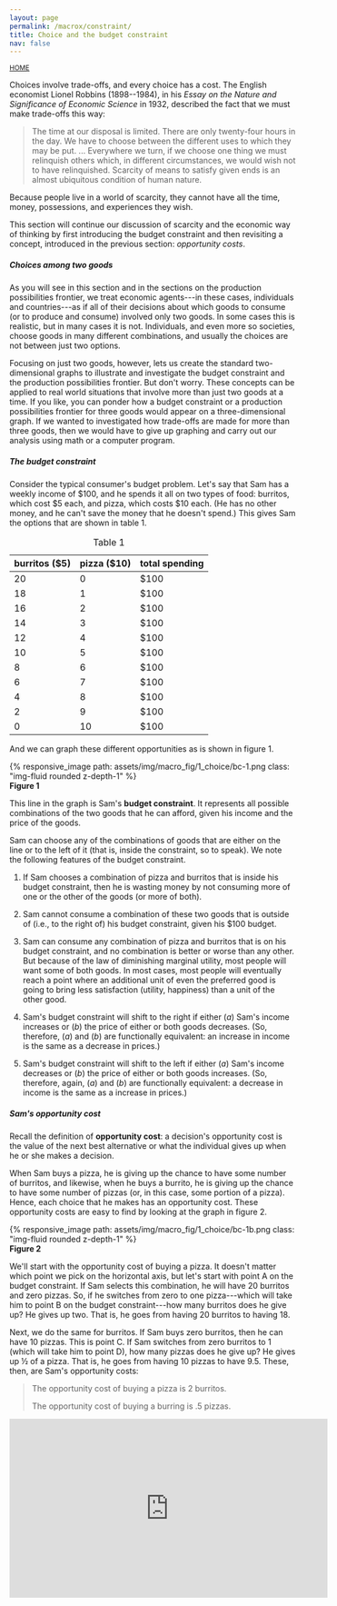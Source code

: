 ```yaml
---
layout: page
permalink: /macrox/constraint/
title: Choice and the budget constraint
nav: false
---
```


<link rel="stylesheet" href="/assets/css/table.css">

[<small>HOME</small>](/macro/)

Choices involve trade-offs, and every choice has a cost. The English economist Lionel Robbins (1898--1984), in his *Essay on the Nature and Significance of Economic Science* in 1932, described the fact that we must make trade-offs this way:

> The time at our disposal is limited. There are only twenty-four hours in the day. We have to choose between the different uses to which they may be put. \... Everywhere we turn, if we choose one thing we must relinquish others which, in different circumstances, we would wish not to have relinquished. Scarcity of means to satisfy given ends is an almost ubiquitous condition of human nature.

Because people live in a world of scarcity, they cannot have all the time, money, possessions, and experiences they wish.

This section will continue our discussion of scarcity and the economic way of thinking by first introducing the budget constraint and then revisiting a concept, introduced in the previous section: *opportunity costs*.

##### Choices among two goods

As you will see in this section and in the sections on the production possibilities frontier, we treat economic agents---in these cases, individuals and countries---as if all of their decisions about which goods to consume (or to produce and consume) involved only two goods. In some cases this is realistic, but in many cases it is not. Individuals, and even more so societies, choose goods in many different combinations, and usually the choices are not between just two options. 

Focusing on just two goods, however, lets us create the standard two-dimensional graphs to illustrate and investigate the budget constraint and the production possibilities frontier. But don't worry. These concepts can be applied to real world situations that involve more than just two goods at a time. If you like, you can ponder how a budget constraint or a production possibilities frontier for three goods would appear on a three-dimensional graph. If we wanted to investigated how trade-offs are made for more than three goods, then we would have to give up graphing and carry out our analysis using math or a computer program. 


##### The budget constraint

Consider the typical consumer's budget problem. Let's say that Sam has a weekly income of \$100, and he spends it all on two types of food: burritos, which cost \$5 each, and pizza, which costs \$10 each. (He has no other money, and he can't save the money that he doesn't spend.) This gives Sam the options that are shown in table 1.

<table class="styled-table">
<thead>
<tr>
<th>burritos ($5)</th>
<th>pizza ($10)</th>
<th>total spending</th>
</tr>
</thead>
<tbody>
<tr>
<td>20</td>
<td>0</td>
<td>$100</td>
</tr>
<tr>
<td>18</td>
<td>1</td>
<td>$100</td>
</tr>
<tr>
<td>16</td>
<td>2</td>
<td>$100</td>
</tr>
<tr>
<td>14</td>
<td>3</td>
<td>$100</td>
</tr>
<tr>
<td>12</td>
<td>4</td>
<td>$100</td>
</tr>
<tr>
<td>10</td>
<td>5</td>
<td>$100</td>
</tr>
<tr>
<td>8</td>
<td>6</td>
<td>$100</td>
</tr>
<tr>
<td>6</td>
<td>7</td>
<td>$100</td>
</tr>
<tr>
<td>4</td>
<td>8</td>
<td>$100</td>
</tr>
<tr>
<td>2</td>
<td>9</td>
<td>$100</td>
</tr>
<tr>
<td>0</td>
<td>10</td>
<td>$100</td>
</tr>
</tbody>
<caption>Table 1</caption>
</table>

And we can graph these different opportunities as is shown in figure 1.


<div class="container">
<div class="row">
	<div class="col-8">
		{% responsive_image path: assets/img/macro_fig/1_choice/bc-1.png class: "img-fluid rounded z-depth-1" %}
	</div>
</div>
<div class="caption"><div align="left">
<strong>Figure 1</strong></div>
</div>
</div>


This line in the graph is Sam's **budget constraint**. It represents all possible combinations of the two goods that he can afford, given his income and the price of the goods.

Sam can choose any of the combinations of goods that are either on the line or to the left of it (that is, inside the constraint, so to speak). We note the following features of the budget constraint.

1. If Sam chooses a combination of pizza and burritos that is inside his budget constraint, then he is wasting money by not consuming more of one or the other of the goods (or more of both).

2. Sam cannot consume a combination of these two goods that is outside of (i.e., to the right of) his budget constraint, given his \$100 budget.

3. Sam can consume any combination of pizza and burritos that is on his budget constraint, and no combination is better or worse than any other. But because of the law of diminishing marginal utility, most people will want some of both goods. In most cases, most people will eventually reach a point where an additional unit of even the preferred good is going to bring less satisfaction (utility, happiness) than a unit of the other good.

4. Sam's budget constraint will shift to the right if either (*a*) Sam's income increases or (*b*) the price of either or both goods decreases. (So, therefore, (*a*) and (*b*) are functionally equivalent: an increase in income is the same as a decrease in prices.)

5. Sam's budget constraint will shift to the left if either (*a*) Sam's income decreases or (*b*) the price of either or both goods increases. (So, therefore, again, (*a*) and (*b*) are functionally equivalent: a decrease in income is the same as a increase in prices.)

##### Sam's opportunity cost

Recall the definition of **opportunity cost**: a decision's opportunity cost is the value of the next best alternative or what the individual gives up when he or she makes a decision.

When Sam buys a pizza, he is giving up the chance to have some number of burritos, and likewise, when he buys a burrito, he is giving up the chance to have some number of pizzas (or, in this case, some portion of a pizza). Hence, each choice that he makes has an opportunity cost. These opportunity costs are easy to find by looking at the graph in figure 2.

<div class="container">
<div class="row">
	<div class="col-8">
		{% responsive_image path: assets/img/macro_fig/1_choice/bc-1b.png class: "img-fluid rounded z-depth-1" %}
	</div>
</div>
<div class="caption"><div align="left">
<strong>Figure 2</strong></div>
</div>
</div>

We'll start with the opportunity cost of buying a pizza. It doesn't matter which point we pick on the horizontal axis, but let's start with point A on the budget constraint. If Sam selects this combination, he will have 20 burritos and zero pizzas. So, if he switches from zero to one pizza---which will take him to point B on the budget constraint---how many burritos does he give up? He gives up two. That is, he goes from having 20 burritos to having 18.

Next, we do the same for burritos. If Sam buys zero burritos, then he can have 10 pizzas. This is point C. If Sam switches from zero burritos to 1 (which will take him to point D), how many pizzas does he give up? He gives up ½ of a pizza. That is, he goes from having 10 pizzas to have 9.5. These, then, are Sam's opportunity costs:

> The opportunity cost of buying a pizza is 2 burritos.
>
> The opportunity cost of buying a burring is .5 pizzas.


<p align="center"><iframe width="560" height="315" src="https://www.youtube-nocookie.com/embed/m5ABIikb_D8?si=kgqhZhrbb6NjoZrE" title="YouTube video player" frameborder="0" allow="accelerometer; autoplay; clipboard-write; encrypted-media; gyroscope; picture-in-picture; web-share" allowfullscreen></iframe></p>